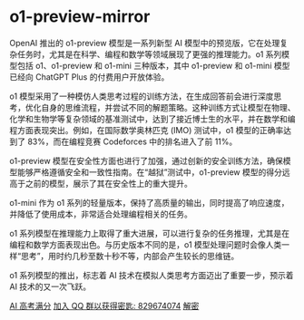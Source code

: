 # o1-preview-mirror

OpenAI 推出的 o1-preview 模型是一系列新型 AI 模型中的预览版，它在处理复杂任务时，尤其是在科学、编程和数学等领域展现了更强的推理能力。o1 系列模型包括 o1、o1-preview 和 o1-mini 三种版本，其中 o1-preview 和 o1-mini 模型已经向 ChatGPT Plus 的付费用户开放体验。

o1 模型采用了一种模仿人类思考过程的训练方法，在生成回答前会进行深度思考，优化自身的思维流程，并尝试不同的解题策略。这种训练方式让模型在物理、化学和生物学等复杂领域的基准测试中，达到了接近博士生的水平，并在数学和编程方面表现突出。例如，在国际数学奥林匹克 (IMO) 测试中，o1 模型的正确率达到了 83%，而在编程竞赛 Codeforces 中的排名进入了前 11%。

o1-preview 模型在安全性方面也进行了加强，通过创新的安全训练方法，确保模型能够严格遵循安全和一致性指南。在“越狱”测试中，o1-preview 模型的得分远高于之前的模型，展示了其在安全性上的重大提升。

o1-mini 作为 o1 系列的轻量版本，保持了高质量的输出，同时提高了响应速度，并降低了使用成本，非常适合处理编程相关的任务。

o1 系列模型在推理能力上取得了重大进展，可以进行复杂的任务推理，尤其是在编程和数学方面表现出色。与历史版本不同的是，o1 模型处理问题时会像人类一样“思考”，用时约几秒至数十秒不等，内部会产生较长的思维链。

o1 系列模型的推出，标志着 AI 技术在模拟人类思考方面迈出了重要一步，预示着 AI 技术的又一次飞跃。

[AI 高考满分](https://github.com/OIerOrg/Netdisk/blob/main/Picture202410071731145.png) [加入 QQ 群以获得密匙: 829674074](https://qm.qq.com/q/DlWouhmpDa) [解密](Decrypt.html)
